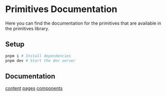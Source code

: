 # Primitives Documentation

Here you can find the documentation for the primitives that are available in the primitives library.

## Setup

```bash
pnpm i # Install dependencies
pnpm dev # Start the dev server
```

## Documentation

[content](./content/primitives)
[pages](./pages/primitives)
[components](./components/primitives)
